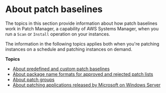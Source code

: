 # About patch baselines<a name="about-patch-baselines"></a>

The topics in this section provide information about how patch baselines work in Patch Manager, a capability of AWS Systems Manager, when you run a `Scan` or `Install` operation on your instances\.

The information in the following topics applies both when you're patching instances on a schedule and patching instances on demand\.

**Topics**
+ [About predefined and custom patch baselines](sysman-patch-baselines.md)
+ [About package name formats for approved and rejected patch lists](patch-manager-approved-rejected-package-name-formats.md)
+ [About patch groups](sysman-patch-patchgroups.md)
+ [About patching applications released by Microsoft on Windows Server](about-windows-app-patching.md)